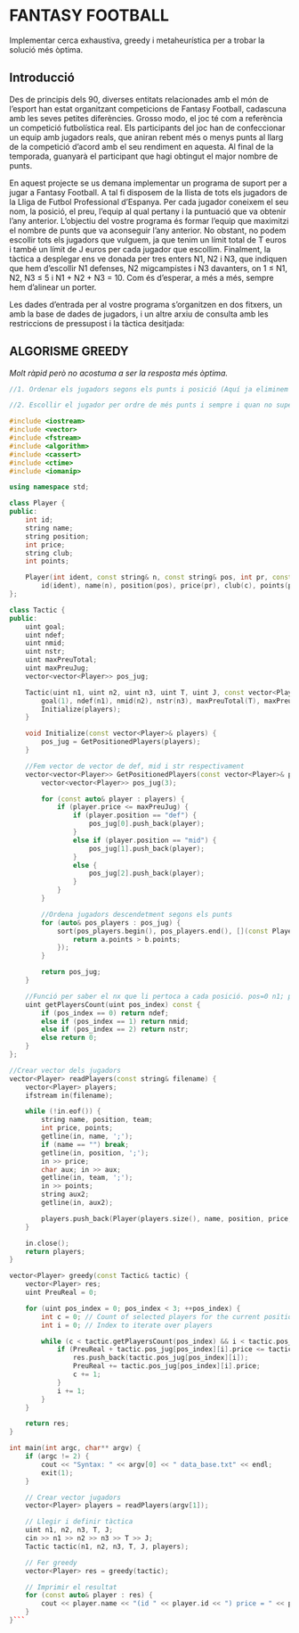 # FANTASY FOOTBALL

Implementar cerca exhaustiva, greedy i metaheurística per a trobar la solució més òptima.

## Introducció

Des de principis dels 90, diverses entitats relacionades amb el món de l’esport han estat organitzant competicions de Fantasy Football, cadascuna amb les seves petites diferències. Grosso modo, el joc té com a referència un competició futbolística real. Els participants del joc han de confeccionar un equip amb jugadors reals, que aniran rebent més o menys punts al llarg de la competició d’acord amb el seu rendiment en aquesta. Al final de la temporada, guanyarà el participant que hagi obtingut el major nombre de punts.

En aquest projecte se us demana implementar un programa de suport per a jugar a Fantasy Football. A tal fi disposem de la llista de tots els jugadors de la Lliga de Futbol Professional d’Espanya. Per cada jugador coneixem el seu nom, la posició, el preu, l’equip al qual pertany i la puntuació que va obtenir l’any anterior. L’objectiu del vostre programa és formar l’equip que maximitzi el nombre de punts que va aconseguir l’any anterior. No obstant, no podem escollir tots els jugadors que vulguem, ja que tenim un límit total de T euros i també un límit de J euros per cada jugador que escollim. Finalment, la tàctica a desplegar ens ve donada per tres enters N1, N2 i N3, que indiquen que hem d’escollir N1 defenses, N2 migcampistes i N3 davanters, on 1 ≤ N1, N2, N3 ≤ 5 i N1 + N2 + N3 = 10. Com és d’esperar, a més a més, sempre hem d’alinear un porter.

Les dades d’entrada per al vostre programa s’organitzen en dos fitxers, un amb la base de dades de jugadors, i un altre arxiu de consulta amb les restriccions de pressupost i la tàctica desitjada:

## ALGORISME GREEDY

*Molt ràpid però no acostuma a ser la resposta més òptima.*

```cpp
//1. Ordenar els jugadors segons els punts i posició (Aquí ja eliminem aquells jugadors q no ens podem permetre)

//2. Escollir el jugador per ordre de més punts i sempre i quan no superem preu total

#include <iostream>
#include <vector>
#include <fstream>
#include <algorithm>
#include <cassert>
#include <ctime>
#include <iomanip>

using namespace std;

class Player {
public:
    int id;
    string name;
    string position;
    int price;
    string club;
    int points;

    Player(int ident, const string& n, const string& pos, int pr, const string& c, int p) :
        id(ident), name(n), position(pos), price(pr), club(c), points(p) {}
};

class Tactic {
public:
    uint goal;
    uint ndef;
    uint nmid;
    uint nstr;
    uint maxPreuTotal;
    uint maxPreuJug;
    vector<vector<Player>> pos_jug;

    Tactic(uint n1, uint n2, uint n3, uint T, uint J, const vector<Player>& players) :
        goal(1), ndef(n1), nmid(n2), nstr(n3), maxPreuTotal(T), maxPreuJug(J) {
        Initialize(players);
    }

    void Initialize(const vector<Player>& players) {
        pos_jug = GetPositionedPlayers(players);
    }

    //Fem vector de vector de def, mid i str respectivament
    vector<vector<Player>> GetPositionedPlayers(const vector<Player>& players) {
        vector<vector<Player>> pos_jug(3);

        for (const auto& player : players) {
            if (player.price <= maxPreuJug) {
                if (player.position == "def") {
                    pos_jug[0].push_back(player);
                }
                else if (player.position == "mid") {
                    pos_jug[1].push_back(player);
                }
                else {
                    pos_jug[2].push_back(player);
                }
            }
        }

        //Ordena jugadors descendetment segons els punts
        for (auto& pos_players : pos_jug) {
            sort(pos_players.begin(), pos_players.end(), [](const Player& a, const Player& b) {
                return a.points > b.points;
            });
        }

        return pos_jug;
    }

    //Funció per saber el nx que li pertoca a cada posició. pos=0 n1; pos=1  n2; pos=2 n3.
    uint getPlayersCount(uint pos_index) const {
        if (pos_index == 0) return ndef;
        else if (pos_index == 1) return nmid;
        else if (pos_index == 2) return nstr;
        else return 0;
    }
};

//Crear vector dels jugadors
vector<Player> readPlayers(const string& filename) {
    vector<Player> players;
    ifstream in(filename);

    while (!in.eof()) {
        string name, position, team;
        int price, points;
        getline(in, name, ';');
        if (name == "") break;
        getline(in, position, ';');
        in >> price;
        char aux; in >> aux;
        getline(in, team, ';');
        in >> points;
        string aux2;
        getline(in, aux2);

        players.push_back(Player(players.size(), name, position, price, team, points));
    }

    in.close();
    return players;
}

vector<Player> greedy(const Tactic& tactic) {
    vector<Player> res;
    uint PreuReal = 0;

    for (uint pos_index = 0; pos_index < 3; ++pos_index) {
        int c = 0; // Count of selected players for the current position
        int i = 0; // Index to iterate over players

        while (c < tactic.getPlayersCount(pos_index) && i < tactic.pos_jug[pos_index].size()) {
            if (PreuReal + tactic.pos_jug[pos_index][i].price <= tactic.maxPreuTotal) {
                res.push_back(tactic.pos_jug[pos_index][i]);
                PreuReal += tactic.pos_jug[pos_index][i].price;
                c += 1;
            }
            i += 1;
        }
    }

    return res;
}

int main(int argc, char** argv) {
    if (argc != 2) {
        cout << "Syntax: " << argv[0] << " data_base.txt" << endl;
        exit(1);
    }

    // Crear vector jugadors
    vector<Player> players = readPlayers(argv[1]);

    // Llegir i definir tàctica
    uint n1, n2, n3, T, J;
    cin >> n1 >> n2 >> n3 >> T >> J;
    Tactic tactic(n1, n2, n3, T, J, players);

    // Fer greedy
    vector<Player> res = greedy(tactic);

    // Imprimir el resultat
    for (const auto& player : res) {
        cout << player.name << "(id " << player.id << ") price = " << player.price << " points = " << player.points << endl;
    }
}```
